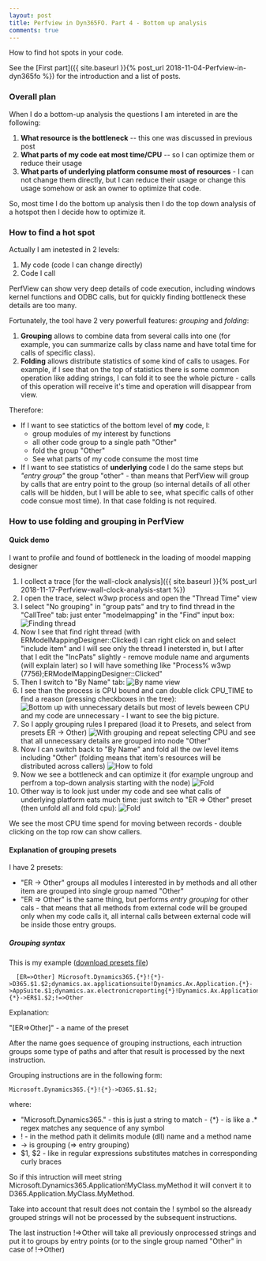 ```yaml
---
layout: post
title: Perfview in Dyn365FO. Part 4 - Bottom up analysis
comments: true
---
```

How to find hot spots in your code.

See the [First part]({{ site.baseurl }}{% post_url 2018-11-04-Perfview-in-dyn365fo %}) for the introduction and a list of posts.

### Overall plan

When I do a bottom-up analysis the questions I am intereted in are the following:
  1. **What resource is the bottleneck** -- this one was discussed in previous post
  1. **What parts of my code eat most time/CPU** -- so I can optimize them or reduce their usage 
  1. **What parts of underlying platform consume most of resources** - I can not change them directly, but I can reduce their usage or change this usage somehow or ask an owner to optimize that code. 

So, most time I do the bottom up analysis then I do the top down analysis of a hotspot then I decide how to optimize it.

### How to find a hot spot

Actually I am inetested in 2 levels:
  1. My code (code I can change directly)
  2. Code I call

PerfView can show very deep details of code execution, including windows kernel functions and ODBC calls, but for quickly finding bottleneck these details are too many. 

Fortunately, the tool have 2 very powerfull features: *grouping* and *folding*:
  1. **Grouping** allows to combine data from several calls into one (for example, you can summarize calls by class name and have total time for calls of specific class).
  1. **Folding** allows distribute statistics of some kind of calls to usages. For example, if I see that on the top of statistics there is some common operation like adding strings, I can fold it to see the whole picture - calls of this operation will receive it's time and operation will disappear from view.

Therefore:
  - If I want to see statictics of the bottom level of **my** code, I:
    - group modules of my interest by functions
    - all other code group to a single path "Other"
    - fold the group "Other" 
    - See what parts of my code consume the most time
  - If I want to see statistics of **underlying** code I do the same steps but *"entry group"* the group "other" - than means that PerfView will group by calls that are entry point to the group (so internal details of all other calls will be hidden, but I will be able to see, what specific calls of other code consue most time). In that case folding is not required. 

### How to use folding and grouping in PerfView

#### Quick demo

I want to profile and found of bottleneck in the loading of moodel mapping designer
1. I collect a trace [for the wall-clock analysis]({{ site.baseurl }}{% post_url 2018-11-17-Perfview-wall-clock-analysis-start %})
2. I open the trace, select w3wp process and open the "Thread Time" view
3. I select "No grouping" in "group pats" and try to find thread in the "CallTree" tab: just enter "modelmapping" in the "Find" input box:
![Finding thread](/assets/perfview-finding-thread.png)
4. Now I see that find right thread (with ERModelMappingDesigner::Clicked) I can right click on and select "include item" and I will see only the thread I inetersted in, but I after that I edit the "IncPats" slightly - remove module name and arguments (will explain later) so I will have something like "Process% w3wp (7756);ERModelMappingDesigner::Clicked"
5. Then I switch to "By Name" tab:
![By name view](/assets/perfview-by-name-cputime.png)
6. I see than the process is CPU bound and can double click CPU_TIME to find a reason (pressing checkboxes in the tree):
![Bottom up with unnecessary details](/assets/perfview-bottom-up-with-unnecessary-details.png) but most of levels beween CPU and my code are unnecessary - I want to see the big picture.
7. So I apply grouping rules I prepared (load it to Presets, and select from presets ER -> Other) ![With grouping](/assets/perfview-with-grouping.png) and repeat selecting CPU and see that all unnecessary details are grouped into node "Other"
8. Now I can switch back to "By Name" and fold all the ow level items including "Other" (folding means that item's resources will be distributed across callers) ![How to fold](/assets/perfview-folding-system.png)
9. Now we see a bottleneck and can optimize it (for example ungroup and perfrom a top-down analysis starting with the node)
![Fold](/assets/perfview-fold.png)
10. Other way is to look just under my code and see what calls of underlying platform eats much time: just switch to "ER => Other" preset (then unfold all and fold cpu):
![Fold](/assets/perfview-entry-grouping.png)

We see the most CPU time spend for moving between records - double clicking on the top row can show callers.

#### Explanation of grouping presets

I have 2 presets:
- "ER -> Other" groups all modules I interested in by methods and all other item are grouped into single group named "Other"
- "ER => Other" is the same thing, but performs *entry grouping* for other cals - that means that all methods from external code will be grouped only when my code calls it, all internal calls between external code will be inside those entry groups.

##### Grouping syntax

This is my example ([download presets file](/assets/ER_PerfViewPresets.xml))
```
  [ER=>Other] Microsoft.Dynamics365.{*}!{*}->D365.$1.$2;dynamics.ax.applicationsuite!Dynamics.Ax.Application.{*}->AppSuite.$1;dynamics.ax.electronicreporting{*}!Dynamics.Ax.Application.{*}->ER$1.$2;!=>Other
```
Explanation: 
  
  "[ER=>Other]" - a name of the preset
  
  After the name goes sequence of grouping instructions, each intruction groups some type of paths and after that result is processed by the next instruction.

  Grouping instructions are in the following form: 

```
Microsoft.Dynamics365.{*}!{*}->D365.$1.$2;
```

  where:
   - "Microsoft.Dynamics365." - this is just a string to match
    - {\*} - is like a .* regex matches any sequence of any symbol
   - ! - in the method path it delimits module (dll) name and a method name
   - -> is grouping (=> entry grouping) 
   - $1, $2 - like in regular expressions substitutes matches in corresponding curly braces

So if this intruction will meet string Microsoft.Dynamics365.Application!MyClass.myMethod it will convert it to D365.Application.MyClass.MyMethod.

Take into account that result does not contain the ! symbol so the alsready grouped strings will not be processed by the subsequent instructions.

The last instruction !=>Other will take all previously onprocessed strings and put it to groups by entry points (or to the single group named "Other" in case of !->Other)